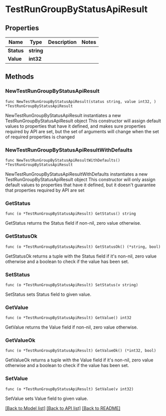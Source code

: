 # TestRunGroupByStatusApiResult

## Properties

Name | Type | Description | Notes
------------ | ------------- | ------------- | -------------
**Status** | **string** |  | 
**Value** | **int32** |  | 

## Methods

### NewTestRunGroupByStatusApiResult

`func NewTestRunGroupByStatusApiResult(status string, value int32, ) *TestRunGroupByStatusApiResult`

NewTestRunGroupByStatusApiResult instantiates a new TestRunGroupByStatusApiResult object
This constructor will assign default values to properties that have it defined,
and makes sure properties required by API are set, but the set of arguments
will change when the set of required properties is changed

### NewTestRunGroupByStatusApiResultWithDefaults

`func NewTestRunGroupByStatusApiResultWithDefaults() *TestRunGroupByStatusApiResult`

NewTestRunGroupByStatusApiResultWithDefaults instantiates a new TestRunGroupByStatusApiResult object
This constructor will only assign default values to properties that have it defined,
but it doesn't guarantee that properties required by API are set

### GetStatus

`func (o *TestRunGroupByStatusApiResult) GetStatus() string`

GetStatus returns the Status field if non-nil, zero value otherwise.

### GetStatusOk

`func (o *TestRunGroupByStatusApiResult) GetStatusOk() (*string, bool)`

GetStatusOk returns a tuple with the Status field if it's non-nil, zero value otherwise
and a boolean to check if the value has been set.

### SetStatus

`func (o *TestRunGroupByStatusApiResult) SetStatus(v string)`

SetStatus sets Status field to given value.


### GetValue

`func (o *TestRunGroupByStatusApiResult) GetValue() int32`

GetValue returns the Value field if non-nil, zero value otherwise.

### GetValueOk

`func (o *TestRunGroupByStatusApiResult) GetValueOk() (*int32, bool)`

GetValueOk returns a tuple with the Value field if it's non-nil, zero value otherwise
and a boolean to check if the value has been set.

### SetValue

`func (o *TestRunGroupByStatusApiResult) SetValue(v int32)`

SetValue sets Value field to given value.



[[Back to Model list]](../README.md#documentation-for-models) [[Back to API list]](../README.md#documentation-for-api-endpoints) [[Back to README]](../README.md)


